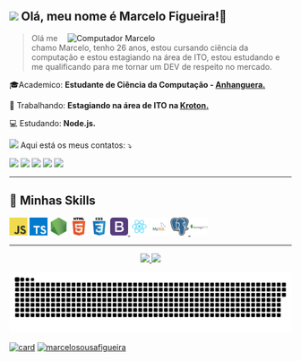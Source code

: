 ## <img src="https://github.com/TheDudeThatCode/TheDudeThatCode/blob/master/Assets/Hi.gif" width="29px"> Olá, meu nome é <strong>Marcelo Figueira!</strong>💜 

<img src="https://raw.githubusercontent.com/MicaelliMedeiros/micaellimedeiros/master/image/computer-illustration.png" min-width="400px" max-width="400px" width="400px" align="right" alt="Computador Marcelo">


   > Olá me chamo Marcelo, tenho 26 anos, estou cursando ciência da computação e estou estagiando na área de ITO, estou estudando e me qualificando para me tornar um DEV de respeito no mercado.

<p align="left">
  🎓Academico: <strong>Estudante de Ciência da Computação - <a href="https://www.anhanguera.com/">Anhanguera.</a></strong>
</p>

<p align="left">
  💼 Trabalhando: <strong>Estagiando na área de ITO na <a href="https://kroton.com.br/">Kroton.</a></strong>
</p>
<p align="left">
 💻 Estudando: <strong>Node.js.</strong>
</p>

<p align="left">
  <img src="https://github.com/TheDudeThatCode/TheDudeThatCode/blob/master/Assets/Handshake.gif" height="32px"> Aqui está os meus contatos: ⤵️
</p>

<p align="left">
  <a href="mailto:marcelosousafigueira@gmail.com?subject=Olá tudo bem?%20again" alt="Gmail" target="_blank">
  <img src="https://img.shields.io/badge/-Gmail-FF0000?style=flat-square&labelColor=FF0000&logo=gmail&logoColor=white&link=" /></a>

  <a href="https://www.linkedin.com/in/marcelosousafigueira/" alt="Linkedin" target="_blank">
  <img src="https://img.shields.io/badge/-Linkedin-0e76a8?style=flat-square&logo=Linkedin&logoColor=white&link=" /></a>

  <a href="#" alt="WhatsApp" target="_blank">
  <img src="https://img.shields.io/badge/-WhatsApp-25d366?style=flat-square&labelColor=25d366&logo=whatsapp&logoColor=white&link=API-DO-SEU-WHATSAPP"/></a>

  <a href="https://www.facebook.com/MarceloSousaFigueira" alt="Facebook" target="_blank">
  <img src="https://img.shields.io/badge/-Facebook-3b5998?style=flat-square&labelColor=3b5998&logo=facebook&logoColor=white&link="/></a>

  <a href="https://www.instagram.com/marcelofigo/" alt="Instagram" target="_blank">
  <img src="https://img.shields.io/badge/-Instagram-DF0174?style=flat-square&labelColor=DF0174&logo=instagram&logoColor=white&link="/></a>
</p> 

----
## 🚀 Minhas Skills


<code><a href="https://www.javascript.com/" alt="Javascript" target="_blank"><img height="32" src="https://raw.githubusercontent.com/github/explore/80688e429a7d4ef2fca1e82350fe8e3517d3494d/topics/javascript/javascript.png" alt="Javascript"/></a></code>
<code><a href="https://www.typescriptlang.org/" alt="Typescript" target="_blank"><img height="32" src="https://raw.githubusercontent.com/github/explore/80688e429a7d4ef2fca1e82350fe8e3517d3494d/topics/typescript/typescript.png" alt="Typescript"/></a></code>
<code><a href="https://nodejs.org/en/" alt="Nodejs" target="_blank"><img height="32" src="https://raw.githubusercontent.com/github/explore/80688e429a7d4ef2fca1e82350fe8e3517d3494d/topics/nodejs/nodejs.png" alt="Nodejs"/></a></code>
<code><a href="https://html5.org/" alt="HTML5" target="_blank"><img height="32" src="https://raw.githubusercontent.com/github/explore/80688e429a7d4ef2fca1e82350fe8e3517d3494d/topics/html/html.png" alt="HTML5"/></a></code>
<code><a href="https://www.w3.org/Style/CSS/Overview.en.html" alt="CSS" target="_blank"><img height="32" src="https://raw.githubusercontent.com/github/explore/80688e429a7d4ef2fca1e82350fe8e3517d3494d/topics/css/css.png" alt="CSS"/></a></code>
<code><a href="https://getbootstrap.com/" alt="Bootstrap" target="_blank"><img height="32" src="https://raw.githubusercontent.com/github/explore/80688e429a7d4ef2fca1e82350fe8e3517d3494d/topics/bootstrap/bootstrap.png" alt="Bootstrap"/></code>
<code><a href="https://pt-br.reactjs.org/" alt="React" target="_blank"><img height="32" src="https://raw.githubusercontent.com/github/explore/80688e429a7d4ef2fca1e82350fe8e3517d3494d/topics/react/react.png" alt="React"/></a></code>
<code><a href="https://www.mysql.com/" alt="MySQL" target="_blank"><img height="32" src="https://raw.githubusercontent.com/github/explore/80688e429a7d4ef2fca1e82350fe8e3517d3494d/topics/mysql/mysql.png" alt="MySQL"/></a></code>
<code><a href="https://www.postgrescompare.com/" alt="PostegreSQL" target="_blank"><img height="32" src="https://raw.githubusercontent.com/github/explore/80688e429a7d4ef2fca1e82350fe8e3517d3494d/topics/postgresql/postgresql.png" alt="PostegreSQL"/></code>
<code><a href="https://www.mongodb.com/" alt="MongoDB" target="_blank"><img height="32" src="https://raw.githubusercontent.com/github/explore/80688e429a7d4ef2fca1e82350fe8e3517d3494d/topics/mongodb/mongodb.png" alt="MongoDB"/></a></code>

---

<div align="center">
  <a href="https://github.com/marcelosousafigueira">

  <img height="180em" src="https://github-readme-stats.vercel.app/api?username=marcelosousafigueira&show_icons=true&theme=dracula&include_all_commits=true&count_private=true"/>
  <img height="180em" src="https://github-readme-stats.vercel.app/api/top-langs/?username=marcelosousafigueira&layout=compact&langs_count=7&theme=dracula"/>
</div>

  ![Snake animation](https://github.com/marcelosousafigueira/marcelosousafigueira/blob/output/github-contribution-grid-snake.svg)


  [![card](https://github-readme-stats.vercel.app/api?username=marcelosousafigueira&theme=dracula&show_icons=true)](https://github.com/marcelosousafigueira/)
  [![marcelosousafigueira](https://github-readme-stats.vercel.app/api/top-langs/?username=marcelosousafigueira&hide=html&layout=compact&theme=dracula)](https://github.com/marcelosousafigueira/)


